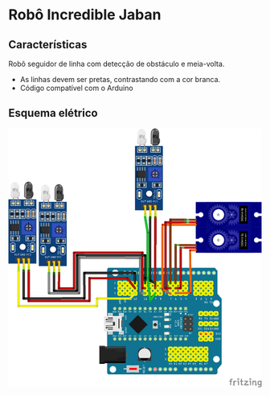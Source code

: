 # Robô Incredible Jaban

## Características

Robô seguidor de linha com detecção de obstáculo e meia-volta.


- As linhas devem ser pretas, contrastando com a cor branca.
- Código compatível com o Arduino



## Esquema elétrico

![image](assets/protoboard.png)

